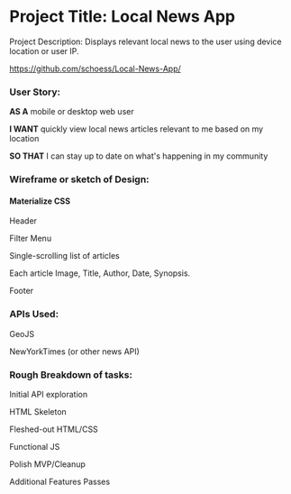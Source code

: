 # Project Title: Local News App

Project Description: Displays relevant local news to the user using device location or user IP.

https://github.com/schoess/Local-News-App/

### User Story:

**AS A** mobile or desktop web user

**I WANT** quickly view local news articles relevant to me based on my location

**SO THAT** I can stay up to date on what's happening in my community

### Wireframe or sketch of Design:

#### Materialize CSS

Header

Filter Menu

Single-scrolling list of articles

Each article Image, Title, Author, Date, Synopsis.

Footer

### APIs Used:

GeoJS

NewYorkTimes (or other news API)

### Rough Breakdown of tasks:

Initial API exploration

HTML Skeleton

Fleshed-out HTML/CSS

Functional JS

Polish MVP/Cleanup

Additional Features Passes
